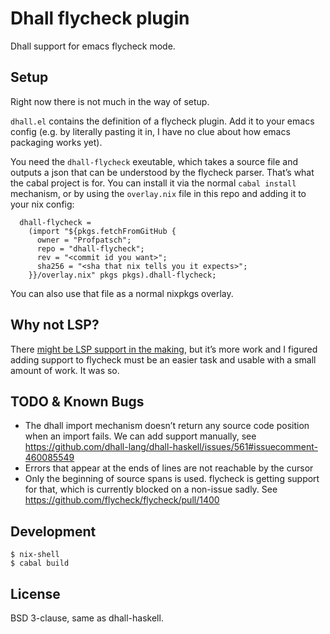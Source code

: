 # Dhall flycheck plugin

Dhall support for emacs flycheck mode.

## Setup

Right now there is not much in the way of setup.

`dhall.el` contains the definition of a flycheck plugin. Add it to
your emacs config (e.g. by literally pasting it in, I have no clue
about how emacs packaging works yet).

You need the `dhall-flycheck` exeutable, which takes a source file
and outputs a json that can be understood by the flycheck parser.
That’s what the cabal project is for. You can install it via the
normal `cabal install` mechanism, or by using the `overlay.nix`
file in this repo and adding it to your nix config:

```
  dhall-flycheck =
    (import "${pkgs.fetchFromGitHub {
      owner = "Profpatsch";
      repo = "dhall-flycheck";
      rev = "<commit id you want>";
      sha256 = "<sha that nix tells you it expects>";
    }}/overlay.nix" pkgs pkgs).dhall-flycheck;
```

You can also use that file as a normal nixpkgs overlay.

## Why not LSP?

There [might be LSP support in the
making](https://github.com/dhall-lang/dhall-lang/issues/312#issuecomment-456871069),
but it’s more work and I figured adding support to flycheck must be an
easier task and usable with a small amount of work. It was so.

## TODO & Known Bugs

- The dhall import mechanism doesn’t return any source code position
  when an import fails. We can add support manually, see
  https://github.com/dhall-lang/dhall-haskell/issues/561#issuecomment-460085549
- Errors that appear at the ends of lines are not reachable by the
  cursor
- Only the beginning of source spans is used. flycheck is getting
  support for that, which is currently blocked on a non-issue sadly.
  See https://github.com/flycheck/flycheck/pull/1400

## Development

```
$ nix-shell
$ cabal build
```

## License

BSD 3-clause, same as dhall-haskell.
